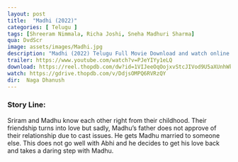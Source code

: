 ```yaml
---
layout: post
title:  "Madhi (2022)"
categories: [ Telugu ]
tags: [Shreeram Nimmala, Richa Joshi, Sneha Madhuri Sharma]
qua: DvdScr
image: assets/images/Madhi.jpg
description: "Madhi (2022) Telugu Full Movie Download and watch online 720p low file size 500 mb."
trailer: https://www.youtube.com/watch?v=PJeYIYy1eLQ
download: https://reel.thopdb.com/dw?id=1VIJeeOqOojxvStcJIVod9U5aXUnhWkPo
watch: https://gdrive.thopdb.com/v/DdjsOMPQ6RVRzQY
dir:  Naga Dhanush
---
```


### Story Line:
Sriram and Madhu know each other right from their childhood. Their friendship turns into love but sadly, Madhu’s father does not approve of their relationship due to cast issues. He gets Madhu married to someone else. This does not go well with Abhi and he decides to get his love back and takes a daring step with Madhu.


